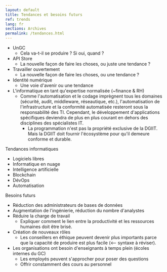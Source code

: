 ```yaml
---
layout: default
title: Tendances et besoins futurs
ref: trends
lang: fr
sections: Archives
permalink: /tendances.html
---
```


- UnGC
  - Cela va-t-il se produire ? Si oui, quand ?
- API Store
  - La nouvelle façon de faire les choses, ou juste une tendance ?
- Travailler ouvertement
  - La nouvelle façon de faire les choses, ou une tendance ?
- Identité numérique
  - Une voie d'avenir ou une tendance
- L'informatique en tant qu'expertise normalisée (~finance & RH)
  - Comme l'automatisation et le codage imprègnent tous les domaines (sécurité, audit, middleware, réseautique, etc.), l'automatisation de l'infrastructure et la conformité automatisée resteront sous la responsabilité des TI. Cependant, le développement d'applications spécifiques deviendra de plus en plus courant en dehors des disciplines des spécialistes IT.
    - La programmation n'est pas la propriété exclusive de la DGIIT. Mais la DGIIT doit fournir l'écosystème pour qu'il demeure conforme et durable.

Tendances informatiques

- Logiciels libres
- Informatique en nuage
- Intelligence artificielle
- Blockchain
- DévOps
- Automatisation

Besoins futurs

- Réduction des administrateurs de bases de données
- Augmentation de l'ingénierie, réduction du nombre d'analystes
- Réduire la charge de travail
  - Expliquer comment le lien entre la productivité et les ressources humaines doit être brisé.
- Création de nouveaux rôles
  - Les conseillers en éthique peuvent devenir plus importants parce que la capacité de produire est plus facile (<-- syntaxe à réviser).
- Les organisations ont besoin d'enseignants à temps plein (écoles internes du GC)
  - Les employés peuvent s'approcher pour poser des questions
  - Offrir constamment des cours au personnel
